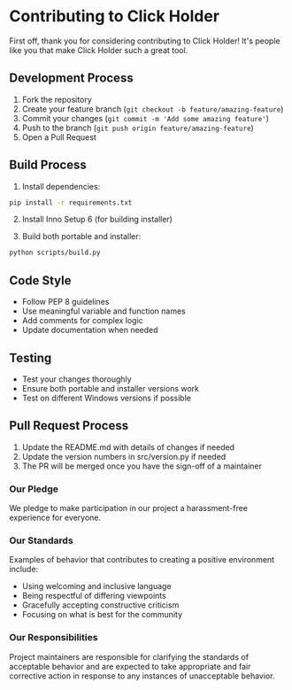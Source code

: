 # Contributing to Click Holder

First off, thank you for considering contributing to Click Holder! It's people like you that make Click Holder such a great tool.

## Development Process

1. Fork the repository
2. Create your feature branch (`git checkout -b feature/amazing-feature`)
3. Commit your changes (`git commit -m 'Add some amazing feature'`)
4. Push to the branch (`git push origin feature/amazing-feature`)
5. Open a Pull Request

## Build Process

1. Install dependencies:
```bash
pip install -r requirements.txt
```

2. Install Inno Setup 6 (for building installer)

3. Build both portable and installer:
```bash
python scripts/build.py
```

## Code Style

- Follow PEP 8 guidelines
- Use meaningful variable and function names
- Add comments for complex logic
- Update documentation when needed

## Testing

- Test your changes thoroughly
- Ensure both portable and installer versions work
- Test on different Windows versions if possible

## Pull Request Process

1. Update the README.md with details of changes if needed
2. Update the version numbers in src/version.py if needed
3. The PR will be merged once you have the sign-off of a maintainer

### Our Pledge
We pledge to make participation in our project a harassment-free experience for everyone.

### Our Standards

Examples of behavior that contributes to creating a positive environment include:
- Using welcoming and inclusive language
- Being respectful of differing viewpoints
- Gracefully accepting constructive criticism
- Focusing on what is best for the community

### Our Responsibilities

Project maintainers are responsible for clarifying the standards of acceptable behavior and are expected to take appropriate and fair corrective action in response to any instances of unacceptable behavior. 